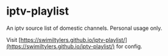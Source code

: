 # iptv-playlist
An iptv source list of domestic channels. Personal usage only.

Visit [https://swimiltylers.github.io/iptv-playlist/](https://swimiltylers.github.io/iptv-playlist/) for config.
